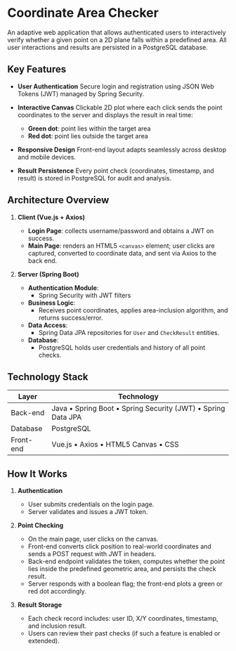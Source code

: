 # Coordinate Area Checker

An adaptive web application that allows authenticated users to interactively verify whether a given point on a 2D plane falls within a predefined area. All user interactions and results are persisted in a PostgreSQL database.

## Key Features

- **User Authentication**
  Secure login and registration using JSON Web Tokens (JWT) managed by Spring Security.

- **Interactive Canvas**
  Clickable 2D plot where each click sends the point coordinates to the server and displays the result in real time:

  - **Green dot**: point lies within the target area
  - **Red dot**: point lies outside the target area

- **Responsive Design**
  Front-end layout adapts seamlessly across desktop and mobile devices.

- **Result Persistence**
  Every point check (coordinates, timestamp, and result) is stored in PostgreSQL for audit and analysis.

## Architecture Overview

1. **Client (Vue.js + Axios)**

   - **Login Page**: collects username/password and obtains a JWT on success.
   - **Main Page**: renders an HTML5 `<canvas>` element; user clicks are captured, converted to coordinate data, and sent via Axios to the back end.

2. **Server (Spring Boot)**
   - **Authentication Module**:
     - Spring Security with JWT filters
   - **Business Logic**:
     - Receives point coordinates, applies area-inclusion algorithm, and returns success/error.
   - **Data Access**:
     - Spring Data JPA repositories for `User` and `CheckResult` entities.
   - **Database**:
     - PostgreSQL holds user credentials and history of all point checks.

## Technology Stack

| Layer     | Technology                                                   |
| --------- | ------------------------------------------------------------ |
| Back-end  | Java • Spring Boot • Spring Security (JWT) • Spring Data JPA |
| Database  | PostgreSQL                                                   |
| Front-end | Vue.js • Axios • HTML5 Canvas • CSS                          |

## How It Works

1. **Authentication**

   - User submits credentials on the login page.
   - Server validates and issues a JWT token.

2. **Point Checking**

   - On the main page, user clicks on the canvas.
   - Front-end converts click position to real-world coordinates and sends a POST request with JWT in headers.
   - Back-end endpoint validates the token, computes whether the point lies inside the predefined geometric area, and persists the check result.
   - Server responds with a boolean flag; the front-end plots a green or red dot accordingly.

3. **Result Storage**
   - Each check record includes: user ID, X/Y coordinates, timestamp, and inclusion result.
   - Users can review their past checks (if such a feature is enabled or extended).
